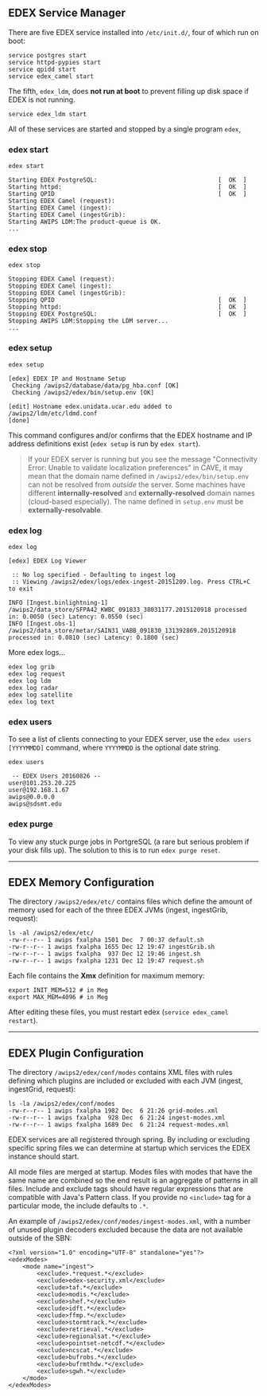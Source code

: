 
## EDEX Service Manager

There are five EDEX service installed into `/etc/init.d/`, four of which run on boot:

    service postgres start
    service httpd-pypies start
    service qpidd start
    service edex_camel start

The fifth, `edex_ldm`, does **not run at boot** to prevent filling up disk space if EDEX is not running. 

    service edex_ldm start

All of these services are started and stopped by a single program `edex`,

### edex start

    edex start
    
    Starting EDEX PostgreSQL:                                  [  OK  ]
    Starting httpd:                                            [  OK  ]
    Starting QPID                                              [  OK  ]
    Starting EDEX Camel (request): 
    Starting EDEX Camel (ingest): 
    Starting EDEX Camel (ingestGrib): 
    Starting AWIPS LDM:The product-queue is OK.
    ...

### edex stop

    edex stop

    Stopping EDEX Camel (request): 
    Stopping EDEX Camel (ingest): 
    Stopping EDEX Camel (ingestGrib): 
    Stopping QPID                                              [  OK  ]
    Stopping httpd:                                            [  OK  ]
    Stopping EDEX PostgreSQL:                                  [  OK  ]
    Stopping AWIPS LDM:Stopping the LDM server...
    ...
    
### edex setup

    edex setup
    
    [edex] EDEX IP and Hostname Setup
     Checking /awips2/database/data/pg_hba.conf [OK]
     Checking /awips2/edex/bin/setup.env [OK]
    
    [edit] Hostname edex.unidata.ucar.edu added to /awips2/ldm/etc/ldmd.conf
    [done]

This command configures and/or confirms that the EDEX hostname and IP address definitions exist (`edex setup` is run by `edex start`).

> If your EDEX server is running but you see the message "Connectivity Error: Unable to validate localization preferences" in CAVE, it may mean that the domain name defined in `/awips2/edex/bin/setup.env` can not be resolved from *outside* the server.  Some machines have different **internally-resolved** and **externally-resolved** domain names (cloud-based especially). The name defined in `setup.env` must be **externally-resolvable**.

### edex log

    edex log
    
    [edex] EDEX Log Viewer

     :: No log specified - Defaulting to ingest log
     :: Viewing /awips2/edex/logs/edex-ingest-20151209.log. Press CTRL+C to exit
    
    INFO [Ingest.binlightning-1] /awips2/data_store/SFPA42_KWBC_091833_38031177.2015120918 processed in: 0.0050 (sec) Latency: 0.0550 (sec)
    INFO [Ingest.obs-1] /awips2/data_store/metar/SAIN31_VABB_091830_131392869.2015120918 processed in: 0.0810 (sec) Latency: 0.1800 (sec)

More edex logs...

    edex log grib
    edex log request
    edex log ldm
    edex log radar
    edex log satellite
    edex log text

### edex users

To see a list of clients connecting to your EDEX server, use the `edex users [YYYYMMDD]` command, where `YYYYMMDD` is the optional date string.

    edex users
    
     -- EDEX Users 20160826 --
    user@101.253.20.225
    user@192.168.1.67
    awips@0.0.0.0
    awips@sdsmt.edu

### edex purge

To view any stuck purge jobs in PortgreSQL (a rare but serious problem if your disk fills up).  The solution to this is to run `edex purge reset`.

---

## EDEX Memory Configuration

The directory `/awips2/edex/etc/` contains files which define the amount of memory used for each of the three EDEX JVMs (ingest, ingestGrib, request):

	ls -al /awips2/edex/etc/
	-rw-r--r-- 1 awips fxalpha 1501 Dec  7 00:37 default.sh
	-rw-r--r-- 1 awips fxalpha 1655 Dec 12 19:47 ingestGrib.sh
	-rw-r--r-- 1 awips fxalpha  937 Dec 12 19:46 ingest.sh
	-rw-r--r-- 1 awips fxalpha 1231 Dec 12 19:47 request.sh

Each file contains the **Xmx** definition for maximum memory:

	export INIT_MEM=512 # in Meg
	export MAX_MEM=4096 # in Meg

After editing these files, you must restart edex (`service edex_camel restart`).

---

## EDEX Plugin Configuration

The directory `/awips2/edex/conf/modes` contains XML files with rules defining which plugins are included or excluded with each JVM (ingest, ingestGrid, request):

	ls -la /awips2/edex/conf/modes
	-rw-r--r-- 1 awips fxalpha 1982 Dec  6 21:26 grid-modes.xml
	-rw-r--r-- 1 awips fxalpha  928 Dec  6 21:24 ingest-modes.xml
	-rw-r--r-- 1 awips fxalpha 1689 Dec  6 21:24 request-modes.xml

EDEX services are all registered through spring. By including or excluding specific spring files we can determine at startup which services the EDEX instance should start.

All mode files are merged at startup. Modes files with modes that have the same name are combined so the end result is an aggregate of patterns in all files.  Include and exclude tags should have regular expressions that are compatible with Java's Pattern class.  If you provide no `<include>` tag for a particular mode, the include defaults to `.*`.

An example of `/awips2/edex/conf/modes/ingest-modes.xml`, with a number of unused plugin decoders excluded because the data are not available outside of the SBN:
	
	<?xml version="1.0" encoding="UTF-8" standalone="yes"?>
	<edexModes>
		<mode name="ingest">
			<exclude>.*request.*</exclude>
			<exclude>edex-security.xml</exclude>
			<exclude>taf.*</exclude>
			<exclude>modis.*</exclude>
			<exclude>shef.*</exclude>
			<exclude>idft.*</exclude>
			<exclude>ffmp.*</exclude>
			<exclude>stormtrack.*</exclude>
			<exclude>retrieval.*</exclude>
			<exclude>regionalsat.*</exclude>
			<exclude>pointset-netcdf.*</exclude>
			<exclude>ncscat.*</exclude>
			<exclude>bufrobs.*</exclude>
			<exclude>bufrmthdw.*</exclude>
			<exclude>sgwh.*</exclude>
		</mode>
	</edexModes>




